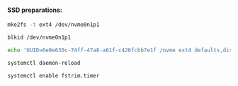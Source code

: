 #### SSD preparations:
```bash
mke2fs -t ext4 /dev/nvme0n1p1
```
```bash
blkid /dev/nvme0n1p1
```
```bash
echo 'UUID=6e0e630c-74ff-47a8-a61f-c426fcbb7e1f /nvme ext4 defaults,discard 0 2' >> /etc/fstab
```
```bash
systemctl daemon-reload
```
```bash
systemctl enable fstrim.timer
```
